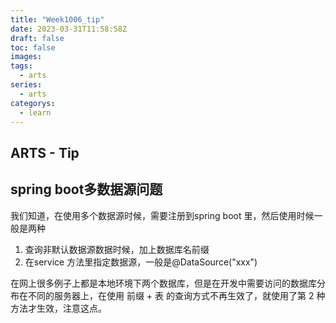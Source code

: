 ```yaml
---
title: "Week1006_tip"
date: 2023-03-31T11:58:58Z
draft: false 
toc: false
images:
tags:
  - arts 
series:
  - arts 
categorys:
  - learn 
---
```


## ARTS - Tip

## spring boot多数据源问题

我们知道，在使用多个数据源时候，需要注册到spring boot 里，然后使用时候一般是两种

1. 查询非默认数据源数据时候，加上数据库名前缀
2. 在service 方法里指定数据源，一般是@DataSource("xxx")


在网上很多例子上都是本地环境下两个数据库，但是在开发中需要访问的数据库分布在不同的服务器上，在使用 前缀 + 表 的查询方式不再生效了，就使用了第 2 种方法才生效，注意这点。